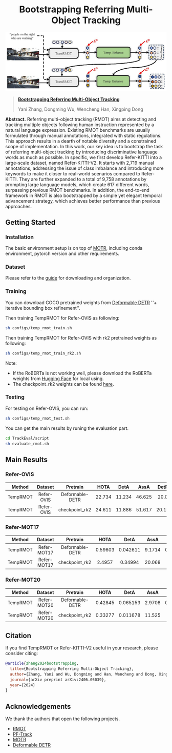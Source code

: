<div align="center">
<h1>
<b>
Bootstrapping Referring Multi-Object Tracking</b>
</h1>
</div>

<p align="center"><img src="./figs/framework.jpg" width="800"/></p>

> **[Bootstrapping Referring Multi-Object Tracking](http://arxiv.org/abs/2406.05039)**
>
> Yani Zhang, Dongming Wu, Wencheng Han, Xingping Dong

**Abstract.**
Referring multi-object tracking (RMOT) aims at detecting and tracking multiple objects following human instruction represented by a natural language expression. Existing RMOT benchmarks are usually formulated through manual annotations, integrated with static regulations. This approach results in a dearth of notable diversity and a constrained scope of implementation. In this work, our key idea is to bootstrap the task of referring multi-object tracking by introducing discriminative language words as much as possible. In specific, we first develop Refer-KITTI into a large-scale dataset, named Refer-KITTI-V2. It starts with 2,719 manual annotations, addressing the issue of class imbalance and introducing more keywords to make it closer to real-world scenarios compared to Refer-KITTI. They are further expanded to a total of 9,758 annotations by prompting large language models, which create 617 different words, surpassing previous RMOT benchmarks. In addition, the end-to-end framework in RMOT is also bootstrapped by a simple yet elegant temporal advancement strategy, which achieves better performance than previous approaches. 

## Getting Started
### Installation

The basic environment setup is on top of [MOTR](https://github.com/megvii-research/MOTR), including conda environment, pytorch version and other requirements. 

### Dataset
Please refer to the [guide](datasets/README.md) for downloading and organization.

### Training
You can download COCO pretrained weights from [Deformable DETR](https://github.com/fundamentalvision/Deformable-DETR) ''+ iterative bounding box refinement''.

Then training TempRMOT for Refer-OVIS as following:
```bash 
sh configs/temp_rmot_train.sh
```

Then training TempRMOT for Refer-OVIS with rk2 pretrained weights as following:
```bash 
sh configs/temp_rmot_train_rk2.sh
```

Note:
- If the RoBERTa is not working well, please download the RoBERTa weights from [Hugging Face](https://huggingface.co/roberta-base/tree/main) for local using.
- The checkpoint_rk2 weights can be found [here](https://github.com/zyn213/TempRMOT/releases/tag/v1.0).

### Testing
For testing on Refer-OVIS, you can run:
```bash
sh configs/temp_rmot_test.sh
```

You can get the main results by runing the evaluation part.
```bash
cd TrackEval/script
sh evaluate_rmot.sh
```

## Main Results

### Refer-OVIS

| **Method** | **Dataset** |  **Pretrain**   | **HOTA** | **DetA** | **AssA** | **DetRe** | **DetPr** | **AssRe** | **AssRe**                                                                                      | **LocA**                                                                          |                                           **URL**                                           |
|:----------:|:-----------:|:---------------:|:--------:|:--------:|:--------:|:---------:|:---------:|:---------:|------------------------------------------------------------------------------------------------|-----------------------------------------------------------------------------------| :-----------------------------------------------------------------------------------------: |
| TempRMOT  | Refer-OVIS  | Deformable-DETR |  22.734   |  11.234   |   46.625   |   20.02   |   19.91   |  56.555   | 67.611| 82.768 | [model](https://drive.google.com/file/d/1y8Sbz2rYuTIboxrGO8jdzBhtNJvwIHw_/view?usp=drive_link) |
| TempRMOT  | Refer-OVIS  | checkpoint_rk2  |  24.611   |  11.886   |   51.617   |   20.193   |   21.829   |  64.761   | 65.701| 82.517 | [model](https://drive.google.com/file/d/10i73P0f-8wZdK0OHey-bDgDRKHAP2ht4/view?usp=drive_link) |

### Refer-MOT17
| **Method** | **Dataset** |  **Pretrain**   | **HOTA** | **DetA** | **AssA** | **DetRe** | **DetPr** | **AssRe** | **AssRe**                                                                                      | **LocA**                                                                          |                                           **URL**                                           |
|:----------:|:-----------:|:---------------:|:--------:|:--------:|:--------:|:---------:|:---------:|:---------:|------------------------------------------------------------------------------------------------|-----------------------------------------------------------------------------------| :-----------------------------------------------------------------------------------------: |
| TempRMOT  | Refer-MOT17 | Deformable-DETR |  0.59603  |  0.042611  |   9.1714   |   0.048201   |   0.36561   |  11.659   | 56.583| 75.968 | [model](https://drive.google.com/file/d/1llQRbE70j7L43gonieM_GMhqM6KtKeaj/view?usp=drive_link) |
| TempRMOT  | Refer-MOT17  | checkpoint_rk2  |  2.4957   |  0.34994   |   20.068   |   0.56698   |   0.90229   | 27.155   | 37.495| 70.787| [model](https://drive.google.com/file/d/1GQ3Ui4-wr45zUHOW8CLhK4DSmyBDVYA2/view?usp=drive_link) |

### Refer-MOT20
| **Method** | **Dataset** |  **Pretrain**   | **HOTA** | **DetA** | **AssA** | **DetRe** | **DetPr** | **AssRe** | **AssRe**                                                                                      | **LocA**                                                                          |                                           **URL**                                           |
|:----------:|:-----------:|:---------------:|:--------:|:--------:|:--------:|:---------:|:---------:|:---------:|------------------------------------------------------------------------------------------------|-----------------------------------------------------------------------------------| :-----------------------------------------------------------------------------------------: |
| TempRMOT  | Refer-MOT20 | Deformable-DETR |  0.42845   |  0.065153   |   2.9708   |   0.095114   |   0.20551  |  5.5381  | 13.112| 64.431 | [model](https://drive.google.com/file/d/1yjkjWCo6UISNSjUx14DqhoR0s-U5g8K8/view?usp=drive_link) |
| TempRMOT  | Refer-MOT20  | checkpoint_rk2  |  0.33277   |  0.011678   |   11.525   |   0.51524   |   0.011947   |  22.567   | 21.443| 65.704 | [model](https://drive.google.com/file/d/1nf03F1JCFA-uDLyQsI6K9cYvXXk1fYNv/view?usp=drive_link) |


## Citation
If you find TempRMOT or Refer-KITTI-V2 useful in your research, please consider citing:
```bibtex
@article{zhang2024bootstrapping,
  title={Bootstrapping Referring Multi-Object Tracking},
  author={Zhang, Yani and Wu, Dongming and Han, Wencheng and Dong, Xingping},
  journal={arXiv preprint arXiv:2406.05039},
  year={2024}
}
```

## Acknowledgements
We thank the authors that open the following projects. 
- [RMOT](https://github.com/wudongming97/RMOT)
- [PF-Track](https://github.com/TRI-ML/PF-Track)
- [MOTR](https://github.com/megvii-research/MOTR)
- [Deformable DETR](https://github.com/fundamentalvision/Deformable-DETR)







